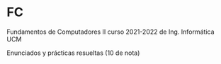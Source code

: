 # FC

Fundamentos de Computadores II curso 2021-2022 de Ing. Informática UCM

Enunciados y prácticas resueltas (10 de nota)
